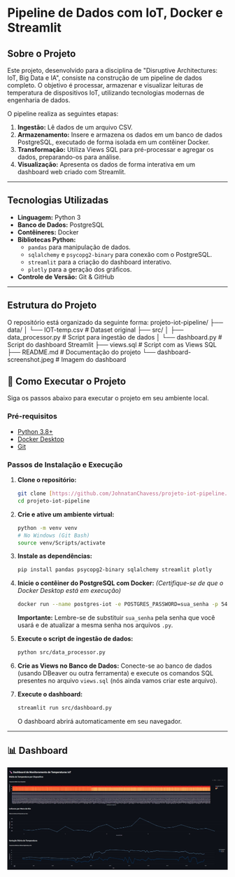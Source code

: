 # Pipeline de Dados com IoT, Docker e Streamlit

## Sobre o Projeto

Este projeto, desenvolvido para a disciplina de "Disruptive Architectures: IoT, Big Data e IA", consiste na construção de um pipeline de dados completo. O objetivo é processar, armazenar e visualizar leituras de temperatura de dispositivos IoT, utilizando tecnologias modernas de engenharia de dados.

O pipeline realiza as seguintes etapas:
1.  **Ingestão:** Lê dados de um arquivo CSV.
2.  **Armazenamento:** Insere e armazena os dados em um banco de dados PostgreSQL, executado de forma isolada em um contêiner Docker.
3.  **Transformação:** Utiliza Views SQL para pré-processar e agregar os dados, preparando-os para análise.
4.  **Visualização:** Apresenta os dados de forma interativa em um dashboard web criado com Streamlit.

---

## Tecnologias Utilizadas

* **Linguagem:** Python 3
* **Banco de Dados:** PostgreSQL
* **Contêineres:** Docker
* **Bibliotecas Python:**
    * `pandas` para manipulação de dados.
    * `sqlalchemy` e `psycopg2-binary` para conexão com o PostgreSQL.
    * `streamlit` para a criação do dashboard interativo.
    * `plotly` para a geração dos gráficos.
* **Controle de Versão:** Git & GitHub

---

## Estrutura do Projeto

O repositório está organizado da seguinte forma:
projeto-iot-pipeline/
├── data/
│   └── IOT-temp.csv        # Dataset original
├── src/
│   ├── data_processor.py   # Script para ingestão de dados
│   └── dashboard.py        # Script do dashboard Streamlit
├── views.sql               # Script com as Views SQL
├── README.md               # Documentação do projeto
└── dashboard-screenshot.jpeg # Imagem do dashboard

## 🚀 Como Executar o Projeto

Siga os passos abaixo para executar o projeto em seu ambiente local.

### Pré-requisitos

* [Python 3.8+](https://www.python.org/downloads/)
* [Docker Desktop](https://www.docker.com/products/docker-desktop/)
* [Git](https://git-scm.com/downloads/)

### Passos de Instalação e Execução

1.  **Clone o repositório:**
    ```bash
    git clone [https://github.com/JohnatanChavess/projeto-iot-pipeline.git](https://github.com/JohnatanChavess/projeto-iot-pipeline.git)
    cd projeto-iot-pipeline
    ```

2.  **Crie e ative um ambiente virtual:**
    ```bash
    python -m venv venv
    # No Windows (Git Bash)
    source venv/Scripts/activate
    ```

3.  **Instale as dependências:**
    ```bash
    pip install pandas psycopg2-binary sqlalchemy streamlit plotly
    ```

4.  **Inicie o contêiner do PostgreSQL com Docker:**
    *(Certifique-se de que o Docker Desktop está em execução)*
    ```bash
    docker run --name postgres-iot -e POSTGRES_PASSWORD=sua_senha -p 5432:5432 -d postgres
    ```
    **Importante:** Lembre-se de substituir `sua_senha` pela senha que você usará e de atualizar a mesma senha nos arquivos `.py`.

5.  **Execute o script de ingestão de dados:**
    ```bash
    python src/data_processor.py
    ```

6.  **Crie as Views no Banco de Dados:**
    Conecte-se ao banco de dados (usando DBeaver ou outra ferramenta) e execute os comandos SQL presentes no arquivo `views.sql` (nós ainda vamos criar este arquivo).

7.  **Execute o dashboard:**
    ```bash
    streamlit run src/dashboard.py
    ```
    O dashboard abrirá automaticamente em seu navegador.

---

## 📊 Dashboard

![Screenshot do Dashboard 1](dashboard-screenshot.jpeg)
